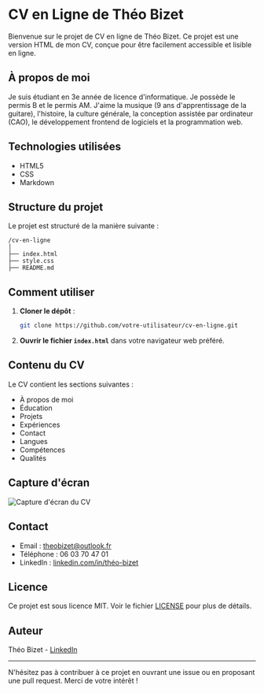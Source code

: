 # CV en Ligne de Théo Bizet

Bienvenue sur le projet de CV en ligne de Théo Bizet. Ce projet est une version HTML de mon CV, conçue pour être facilement accessible et lisible en ligne.

## À propos de moi

Je suis étudiant en 3e année de licence d'informatique. Je possède le permis B et le permis AM. J'aime la musique (9 ans d'apprentissage de la guitare), l'histoire, la culture générale, la conception assistée par ordinateur (CAO), le développement frontend de logiciels et la programmation web.

## Technologies utilisées

- HTML5
- CSS
- Markdown

## Structure du projet

Le projet est structuré de la manière suivante :

```
/cv-en-ligne
│
├── index.html
├── style.css
├── README.md
```

## Comment utiliser

1. **Cloner le dépôt** :
   ```bash
   git clone https://github.com/votre-utilisateur/cv-en-ligne.git
   ```

2. **Ouvrir le fichier `index.html`** dans votre navigateur web préféré.

## Contenu du CV

Le CV contient les sections suivantes :

- À propos de moi
- Éducation
- Projets
- Expériences
- Contact
- Langues
- Compétences
- Qualités

## Capture d'écran

![Capture d'écran du CV](https://via.placeholder.com/800x600)

## Contact

- Email : [theobizet@outlook.fr](mailto:theobizet@outlook.fr)
- Téléphone : 06 03 70 47 01
- LinkedIn : [linkedin.com/in/théo-bizet](https://www.linkedin.com/in/théo-bizet)

## Licence

Ce projet est sous licence MIT. Voir le fichier [LICENSE](LICENSE) pour plus de détails.

## Auteur

Théo Bizet - [LinkedIn](https://www.linkedin.com/in/théo-bizet)

---

N'hésitez pas à contribuer à ce projet en ouvrant une issue ou en proposant une pull request. Merci de votre intérêt !